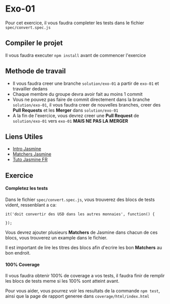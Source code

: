 # Exo-01

Pour cet exercice, il vous faudra completer les tests dans le fichier `spec/convert.spec.js`

## Compiler le projet

Il vous faudra executer `npm install` avant de commencer l'exercice

## Methode de travail

* Il vous faudra creer une branche `solution/exo-01` a partir de `exo-01` et travailler dedans
* Chaque membre du groupe devra avoir fait au moins 1 commit
* Vous ne pouvez pas faire de commit directement dans la branche `solution/exo-01`, il vous faudra creer de nouvelles branches, creer des **Pull Requests** et les **Merger** dans `solution/exo-01`
* A la fin de l'exercice, vous devrez creer une **Pull Request** de `solution/exo-01` vers `exo-01` **MAIS NE PAS LA MERGER**


## Liens Utiles
* [Intro Jasmine](https://jasmine.github.io/2.8/introduction.html)
* [Matchers Jasmine](https://jasmine.github.io/api/2.8/matchers.html)
* [Tuto Jasmine FR](http://developpementagile.com/posts/2013/may/tests-javascript-avec-jasmine-partie-1)

## Exercice

#### Completez les tests

Dans le fichier `spec/convert.spec.js`, vous trouverez des blocs de tests vident, ressenblant a ca:

```
it('doit convertir des USD dans les autres monnaies', function() {
		
});
```

Vous devrez ajouter plusieurs **Matchers** de Jasmine dans chacun de ces blocs, vous trouverez un example dans le fichier.

Il est important de lire les titres des blocs afin d'ecrire les bon **Matchers** au bon endroit.

#### 100% Coverage

Il vous faudra obtenir 100% de coverage a vos tests, il faudra finir de remplir les blocs de tests meme si les 100% sont atteint avant.

Pour vous aider, vous pourrez voir les resultats de la commande `npm test`, ainsi que la page de rapport generee dans `coverage/html/index.html`

